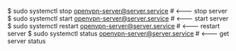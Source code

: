 $ sudo systemctl stop openvpn-server@server.service # <--- stop server
$ sudo systemctl start openvpn-server@server.service # <--- start server
$ sudo systemctl restart openvpn-server@server.service # <--- restart server
$ sudo systemctl status openvpn-server@server.service # <--- get server status

